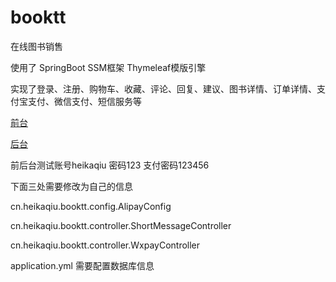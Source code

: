 # booktt
在线图书销售 

使用了 SpringBoot SSM框架 Thymeleaf模版引擎

实现了登录、注册、购物车、收藏、评论、回复、建议、图书详情、订单详情、支付宝支付、微信支付、短信服务等

 [前台](http://booktt.heikaqiu.cn)

 [后台](http://booktt.heikaqiu.cn/admin)

前后台测试账号heikaqiu 密码123 支付密码123456

下面三处需要修改为自己的信息

cn.heikaqiu.booktt.config.AlipayConfig

cn.heikaqiu.booktt.controller.ShortMessageController

cn.heikaqiu.booktt.controller.WxpayController

application.yml 需要配置数据库信息
